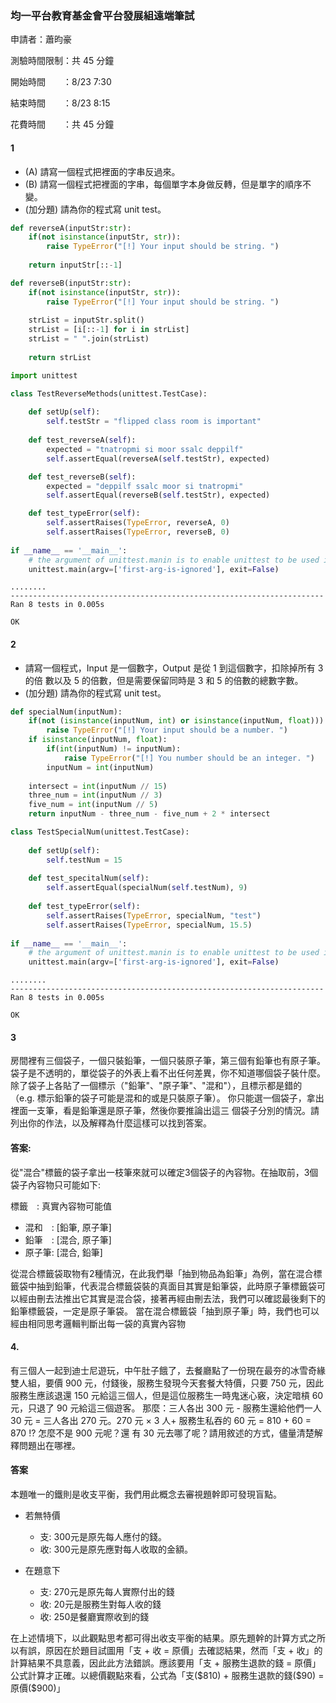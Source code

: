 ### 均一平台教育基金會平台發展組遠端筆試
<p>申請者：蕭昀豪</p>
<p>測驗時間限制：共 45 分鐘</p>
<p>開始時間　　：8/23 7:30</p>
<p>結束時間　　：8/23 8:15</p>
<p>花費時間　　：共 45 分鐘</p>

#### 1 
* (A) 請寫一個程式把裡面的字串反過來。
* (B) 請寫一個程式把裡面的字串，每個單字本身做反轉，但是單字的順序不變。
* (加分題) 請為你的程式寫 unit test。


```python
def reverseA(inputStr:str):
    if(not isinstance(inputStr, str)):
        raise TypeError("[!] Your input should be string. ")
        
    return inputStr[::-1]

def reverseB(inputStr:str):
    if(not isinstance(inputStr, str)):
        raise TypeError("[!] Your input should be string. ")
        
    strList = inputStr.split()
    strList = [i[::-1] for i in strList]
    strList = " ".join(strList)
    
    return strList
```


```python
import unittest

class TestReverseMethods(unittest.TestCase):
    
    def setUp(self):
        self.testStr = "flipped class room is important"
    
    def test_reverseA(self):
        expected = "tnatropmi si moor ssalc deppilf"
        self.assertEqual(reverseA(self.testStr), expected)

    def test_reverseB(self):
        expected = "deppilf ssalc moor si tnatropmi"
        self.assertEqual(reverseB(self.testStr), expected)

    def test_typeError(self):
        self.assertRaises(TypeError, reverseA, 0)
        self.assertRaises(TypeError, reverseB, 0)
        
if __name__ == '__main__':
    # the argument of unittest.manin is to enable unittest to be used in jupyter notebook
    unittest.main(argv=['first-arg-is-ignored'], exit=False)
```

    ........
    ----------------------------------------------------------------------
    Ran 8 tests in 0.005s
    
    OK
    

#### 2
* 請寫一個程式，Input 是一個數字，Output 是從 1 到這個數字，扣除掉所有 3 的倍
數以及 5 的倍數，但是需要保留同時是 3 和 5 的倍數的總數字數。
* (加分題) 請為你的程式寫 unit test。


```python
def specialNum(inputNum):
    if(not (isinstance(inputNum, int) or isinstance(inputNum, float))):
        raise TypeError("[!] Your input should be a number. ")
    if isinstance(inputNum, float):
        if(int(inputNum) != inputNum):
            raise TypeError("[!] You number should be an integer. ")
        inputNum = int(inputNum)
    
    intersect = int(inputNum // 15)
    three_num = int(inputNum // 3)
    five_num = int(inputNum // 5)    
    return inputNum - three_num - five_num + 2 * intersect
```


```python
class TestSpecialNum(unittest.TestCase):
    
    def setUp(self):
        self.testNum = 15
    
    def test_specitalNum(self):
        self.assertEqual(specialNum(self.testNum), 9)
        
    def test_typeError(self):
        self.assertRaises(TypeError, specialNum, "test")
        self.assertRaises(TypeError, specialNum, 15.5)
        
if __name__ == '__main__':
    # the argument of unittest.manin is to enable unittest to be used in jupyter notebook
    unittest.main(argv=['first-arg-is-ignored'], exit=False)
```

    ........
    ----------------------------------------------------------------------
    Ran 8 tests in 0.005s
    
    OK
    

#### 3
房間裡有三個袋子，一個只裝鉛筆，一個只裝原子筆，第三個有鉛筆也有原子筆。
袋子是不透明的，單從袋子的外表上看不出任何差異，你不知道哪個袋子裝什麼。
除了袋子上各貼了一個標示（"鉛筆"、"原子筆"、"混和"），且標示都是錯的
（e.g. 標示鉛筆的袋子可能是混和的或是只裝原子筆）。
你只能選一個袋子，拿出裡面一支筆，看是鉛筆還是原子筆，然後你要推論出這三
個袋子分別的情況。請列出你的作法，以及解釋為什麼這樣可以找到答案。

#### 答案:
從"混合"標籤的袋子拿出一枝筆來就可以確定3個袋子的內容物。在抽取前，3個袋子內容物只可能如下: 

標籤　: 真實內容物可能值
* 混和　: [鉛筆, 原子筆]
* 鉛筆　: [混合, 原子筆]
* 原子筆: [混合, 鉛筆]

從混合標籤袋取物有2種情況，在此我們舉「抽到物品為鉛筆」為例，當在混合標籤袋中抽到鉛筆，代表混合標籤袋裝的真面目其實是鉛筆袋，此時原子筆標籤袋可以經由刪去法推出它其實是混合袋，接著再經由刪去法，我們可以確認最後剩下的鉛筆標籤袋，一定是原子筆袋。
當在混合標籤袋「抽到原子筆」時，我們也可以經由相同思考邏輯判斷出每一袋的真實內容物

#### 4. 
有三個人一起到迪士尼遊玩，中午肚子餓了，去餐廳點了一份現在最夯的冰雪奇緣
雙人組，要價 900 元，付錢後，服務生發現今天套餐大特價，只要 750 元，因此
服務生應該退還 150 元給這三個人，但是這位服務生一時鬼迷心竅，決定暗槓 60
元，只退了 90 元給這三個遊客。
那麼：三人各出 300 元 - 服務生還給他們一人 30 元 = 三人各出 270 元。270
元 × 3 人+ 服務生私吞的 60 元 = 810 + 60 = 870 !? 怎麼不是 900 元呢？還
有 30 元去哪了呢？請用敘述的方式，儘量清楚解釋問題出在哪裡。

#### 答案
本題唯一的鐵則是收支平衡，我們用此概念去審視題幹即可發現盲點。
* 若無特價
    * 支: 300元是原先每人應付的錢。
    * 收: 300元是原先應對每人收取的金額。

* 在題意下
    * 支: 270元是原先每人實際付出的錢
    * 收: 20元是服務生對每人收的錢
    * 收: 250是餐廳實際收到的錢

在上述情境下，以此觀點思考都可得出收支平衡的結果。原先題幹的計算方式之所以有誤，原因在於題目試圖用「支 + 收 = 原價」去確認結果，然而「支 + 收」的計算結果不具意義，因此此方法錯誤。應該要用「支 + 服務生退款的錢 = 原價」公式計算才正確。以總價觀點來看，公式為「支(\$810) + 服務生退款的錢(\$90) = 原價(\$900)」
